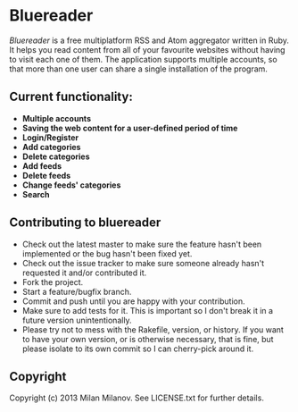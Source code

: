 # Bluereader

_Bluereader_ is a free multiplatform RSS and Atom aggregator written in Ruby. It helps you read content from all of your favourite
websites without having to visit each one of them. The application supports multiple accounts, so that more than one user can share
a single installation of the program.


## Current functionality:
* **Multiple accounts**
* **Saving the web content for a user-defined period of time**
* **Login/Register**
* **Add categories**
* **Delete categories**
* **Add feeds**
* **Delete feeds**
* **Change feeds' categories**
* **Search**

## Contributing to bluereader

* Check out the latest master to make sure the feature hasn't been implemented or the bug hasn't been fixed yet.
* Check out the issue tracker to make sure someone already hasn't requested it and/or contributed it.
* Fork the project.
* Start a feature/bugfix branch.
* Commit and push until you are happy with your contribution.
* Make sure to add tests for it. This is important so I don't break it in a future version unintentionally.
* Please try not to mess with the Rakefile, version, or history. If you want to have your own version, or is otherwise necessary, that is fine, but please isolate to its own commit so I can cherry-pick around it.

## Copyright

Copyright (c) 2013 Milan Milanov. See LICENSE.txt for further details.
